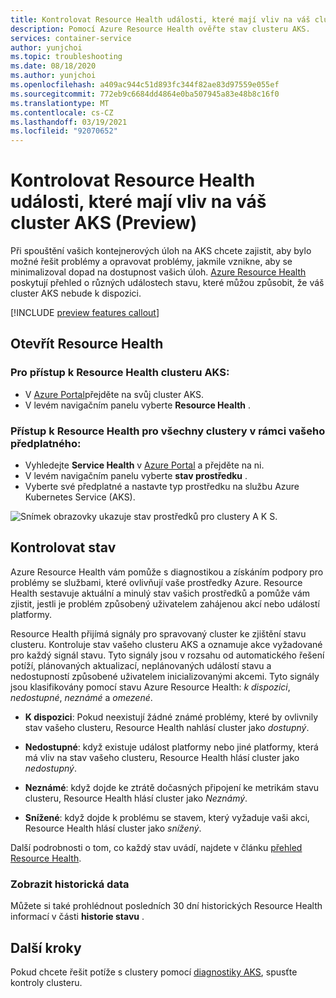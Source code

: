 ```yaml
---
title: Kontrolovat Resource Health události, které mají vliv na váš cluster AKS (Preview)
description: Pomocí Azure Resource Health ověřte stav clusteru AKS.
services: container-service
author: yunjchoi
ms.topic: troubleshooting
ms.date: 08/18/2020
ms.author: yunjchoi
ms.openlocfilehash: a409ac944c51d893fc344f82ae83d97559e055ef
ms.sourcegitcommit: 772eb9c6684dd4864e0ba507945a83e48b8c16f0
ms.translationtype: MT
ms.contentlocale: cs-CZ
ms.lasthandoff: 03/19/2021
ms.locfileid: "92070652"
---
```

# <a name="check-for-resource-health-events-impacting-your-aks-cluster-preview"></a>Kontrolovat Resource Health události, které mají vliv na váš cluster AKS (Preview)


Při spouštění vašich kontejnerových úloh na AKS chcete zajistit, aby bylo možné řešit problémy a opravovat problémy, jakmile vznikne, aby se minimalizoval dopad na dostupnost vašich úloh. [Azure Resource Health](../service-health/resource-health-overview.md) poskytují přehled o různých událostech stavu, které můžou způsobit, že váš cluster AKS nebude k dispozici.

[!INCLUDE [preview features callout](./includes/preview/preview-callout.md)]

## <a name="open-resource-health"></a>Otevřít Resource Health

### <a name="to-access-resource-health-for-your-aks-cluster"></a>Pro přístup k Resource Health clusteru AKS:

- V [Azure Portal](https://portal.azure.com)přejděte na svůj cluster AKS.
- V levém navigačním panelu vyberte **Resource Health** .

### <a name="to-access-resource-health-for-all-clusters-on-your-subscription"></a>Přístup k Resource Health pro všechny clustery v rámci vašeho předplatného:

- Vyhledejte **Service Health** v [Azure Portal](https://portal.azure.com) a přejděte na ni.
- V levém navigačním panelu vyberte **stav prostředku** .
- Vyberte své předplatné a nastavte typ prostředku na službu Azure Kubernetes Service (AKS).

![Snímek obrazovky ukazuje stav prostředků pro clustery A K S.](./media/aks-resource-health/resource-health-check.png)

## <a name="check-the-health-status"></a>Kontrolovat stav

Azure Resource Health vám pomůže s diagnostikou a získáním podpory pro problémy se službami, které ovlivňují vaše prostředky Azure. Resource Health sestavuje aktuální a minulý stav vašich prostředků a pomůže vám zjistit, jestli je problém způsobený uživatelem zahájenou akcí nebo událostí platformy.

Resource Health přijímá signály pro spravovaný cluster ke zjištění stavu clusteru. Kontroluje stav vašeho clusteru AKS a oznamuje akce vyžadované pro každý signál stavu. Tyto signály jsou v rozsahu od automatického řešení potíží, plánovaných aktualizací, neplánovaných událostí stavu a nedostupností způsobené uživatelem inicializovanými akcemi. Tyto signály jsou klasifikovány pomocí stavu Azure Resource Health: *k dispozici*, *nedostupné*, *neznámé* a *omezené*.

- **K dispozici**: Pokud neexistují žádné známé problémy, které by ovlivnily stav vašeho clusteru, Resource Health nahlásí cluster jako *dostupný*.

- **Nedostupné**: když existuje událost platformy nebo jiné platformy, která má vliv na stav vašeho clusteru, Resource Health hlásí cluster jako *nedostupný*.

- **Neznámé**: když dojde ke ztrátě dočasných připojení ke metrikám stavu clusteru, Resource Health hlásí cluster jako *Neznámý*.

- **Snížené**: když dojde k problému se stavem, který vyžaduje vaši akci, Resource Health hlásí cluster jako *snížený*.

Další podrobnosti o tom, co každý stav uvádí, najdete v článku [přehled Resource Health](../service-health/resource-health-overview.md#health-status).

### <a name="view-historical-data"></a>Zobrazit historická data

Můžete si také prohlédnout posledních 30 dní historických Resource Health informací v části **historie stavu** .

## <a name="next-steps"></a>Další kroky

Pokud chcete řešit potíže s clustery pomocí [diagnostiky AKS](./concepts-diagnostics.md), spusťte kontroly clusteru.